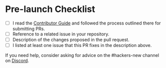
# Pre-launch Checklist
- [ ]  I read the [Contributor Guide](https://github.com/Blocship/star_book/blob/dev/CONTRIBUTING.md) and followed the process outlined there for submitting PRs.
- [ ]  Reference to a related issue in your repository.
- [ ]  Description of the changes proposed in the pull request.
- [ ]  I listed at least one issue that this PR fixes in the description above.

If you need help, consider asking for advice on the #hackers-new channel on [Discord](https://discord.gg/XQCQUdQc).
